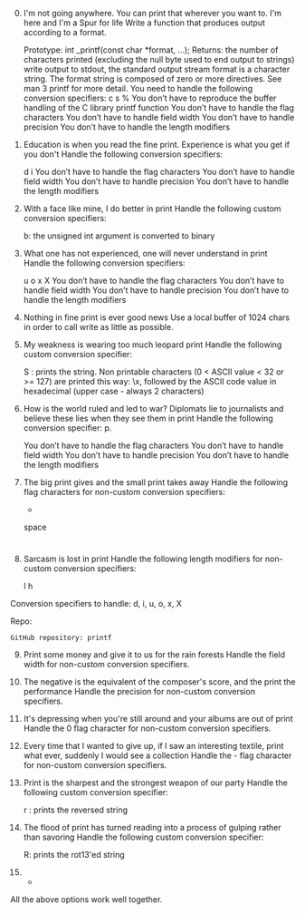 0. I'm not going anywhere. You can print that wherever you want to. I'm here and I'm a Spur for life 
Write a function that produces output according to a format.

    Prototype: int _printf(const char *format, ...);
    Returns: the number of characters printed (excluding the null byte used to end output to strings)
    write output to stdout, the standard output stream
    format is a character string. The format string is composed of zero or more directives. See man 3 printf for more detail. You need to handle the following conversion specifiers:
        c
        s
        %
    You don’t have to reproduce the buffer handling of the C library printf function
    You don’t have to handle the flag characters
    You don’t have to handle field width
    You don’t have to handle precision
    You don’t have to handle the length modifiers

1. Education is when you read the fine print. Experience is what you get if you don't 
Handle the following conversion specifiers:

    d
    i
    You don’t have to handle the flag characters
    You don’t have to handle field width
    You don’t have to handle precision
    You don’t have to handle the length modifiers

 2. With a face like mine, I do better in print 
Handle the following custom conversion specifiers:

    b: the unsigned int argument is converted to binary

3. What one has not experienced, one will never understand in print 
Handle the following conversion specifiers:

    u
    o
    x
    X
    You don’t have to handle the flag characters
    You don’t have to handle field width
    You don’t have to handle precision
    You don’t have to handle the length modifiers

4. Nothing in fine print is ever good news 
Use a local buffer of 1024 chars in order to call write as little as possible.

5. My weakness is wearing too much leopard print 
Handle the following custom conversion specifier:

    S : prints the string.
    Non printable characters (0 < ASCII value < 32 or >= 127) are printed this way: \x, followed by the ASCII code value in hexadecimal (upper case - always 2 characters)


6. How is the world ruled and led to war? Diplomats lie to journalists and believe these lies when they see them in print 
Handle the following conversion specifier: p.

    You don’t have to handle the flag characters
    You don’t have to handle field width
    You don’t have to handle precision
    You don’t have to handle the length modifiers

7. The big print gives and the small print takes away 
Handle the following flag characters for non-custom conversion specifiers:

    +
    space
    #


8. Sarcasm is lost in print
Handle the following length modifiers for non-custom conversion specifiers:

    l
    h

Conversion specifiers to handle: d, i, u, o, x, X

Repo:

    GitHub repository: printf



9. Print some money and give it to us for the rain forests 
Handle the field width for non-custom conversion specifiers.

10. The negative is the equivalent of the composer's score, and the print the performance 
Handle the precision for non-custom conversion specifiers.

11. It's depressing when you're still around and your albums are out of print 
Handle the 0 flag character for non-custom conversion specifiers.

12. Every time that I wanted to give up, if I saw an interesting textile, print what ever, suddenly I would see a collection 
Handle the - flag character for non-custom conversion specifiers.

13. Print is the sharpest and the strongest weapon of our party 
Handle the following custom conversion specifier:

    r : prints the reversed string


14. The flood of print has turned reading into a process of gulping rather than savoring 
Handle the following custom conversion specifier:

    R: prints the rot13'ed string


15. *
All the above options work well together.
